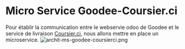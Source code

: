 # Micro Service Goodee-Coursier.ci
Pour établir la communication entre le webservie odoo de Goodee et le service de livraison [Coursier.ci](./http://coursier.ci/), nous allons mettre en place un microservice.  ![archit-ms-goodee-coursierci.png](./)
